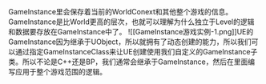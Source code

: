 GameInstance里会保存着当前的WorldConext和其他整个游戏的信息。GameInstance是比World更高的层次，也就可以理解为什么独立于Level的逻辑和数据要存放在GameInstance中了。
![[GameInstance游戏实例-1.png]]UE的GameInstance因为继承于UObject，所以就拥有了动态创建的能力，所以我们可以通过指定GameInstanceClass来让UE创建使用我们自定义的GameInstance子类。所以不论是C++还是BP，我们通常会继承于GameInstance，然后在里面编写应用于整个游戏范围的逻辑。